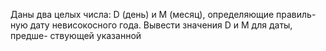  Даны два целых числа: D (день) и M (месяц), определяющие правиль-
 ную дату невисокосного года. Вывести значения D и M для даты, предше-
 ствующей указанной
